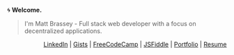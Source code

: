 :cyclone: **Welcome.**

> I'm Matt Brassey - Full stack web developer with a focus on decentralized applications.

<p align="right">
<a href="https://www.linkedin.com/in/MBrassey/" target="_blank" rel="noopener noreferrer">LinkedIn</a> |
<a href="https://gist.github.com/MBrassey" target="_blank" rel="noopener noreferrer">Gists</a> |
<a href="https://www.freecodecamp.org/mbrassey" target="_blank" rel="noopener noreferrer">FreeCodeCamp</a> |
<a href="https://jsfiddle.net/user/MBrassey/fiddles/" target="_blank" rel="noopener noreferrer">JSFiddle</a> |
<a href="https://MBrassey.github.io/ResponsivePortfolio/" target="_blank" rel="noopener noreferrer">Portfolio</a> |
<a href="#" target="_blank" rel="noopener noreferrer">Resume</a>
</p>
